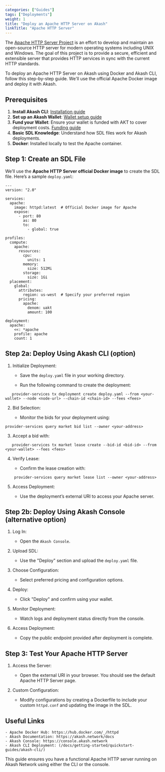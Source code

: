```yaml
---
categories: ["Guides"]
tags: ["Deployments"]
weight: 1
title: "Deploy an Apache HTTP Server on Akash"
linkTitle: "Apache HTTP Server"
---
```


The [Apache HTTP Server Project](https://httpd.apache.org/) is an effort to develop and maintain an open-source HTTP server for modern operating systems including UNIX and Windows. The goal of this project is to provide a secure, efficient and extensible server that provides HTTP services in sync with the current HTTP standards.

To deploy an Apache HTTP Server on Akash using Docker and Akash CLI, follow this step-by-step guide. We'll use the official Apache Docker image and deploy it with Akash.

## Prerequisites

1. **Install Akash CLI**: [Installation guide](/docs/deployments/akash-cli/overview/)
2. **Set up an Akash Wallet**: [Wallet setup guide](/docs/deployments/akash-cli/installation/#create-an-account)
3. **Fund your Wallet**: Ensure your wallet is funded with AKT to cover deployment costs. [Funding guide](/docs/deployments/akash-cli/installation/#fund-your-account)
4. **Basic SDL Knowledge**: Understand how SDL files work for Akash deployments.
5. **Docker**: Installed locally to test the Apache container.

## Step 1: Create an SDL File

We’ll use the **Apache HTTP Server official Docker image** to create the SDL file. Here’s a sample `deploy.yaml`:

```
---
version: "2.0"

services:
  apache:
    image: httpd:latest  # Official Docker image for Apache
    expose:
      - port: 80
        as: 80
        to:
          - global: true

profiles:
  compute:
    apache:
      resources:
        cpu:
          units: 1
        memory:
          size: 512Mi
        storage:
          size: 1Gi
  placement:
    global:
      attributes:
        region: us-west  # Specify your preferred region
      pricing:
        apache:
          denom: uakt
          amount: 100

deployment:
  apache:
    <<: *apache
    profile: apache
    count: 1
```

## Step 2a: Deploy Using Akash CLI (option)

1. Initialize Deployment:

    - Save the `deploy.yaml` file in your working directory.

    - Run the following command to create the deployment:
```
   provider-services tx deployment create deploy.yaml --from <your-wallet> --node <node-url> --chain-id <chain-id> --fees <fees>
```
2. Bid Selection:

    - Monitor the bids for your deployment using:
```
provider-services query market bid list --owner <your-address>
```
3. Accept a bid with:
```
   provider-services tx market lease create --bid-id <bid-id> --from <your-wallet> --fees <fees>
```
4. Verify Lease:

    - Confirm the lease creation with:
```
    provider-services query market lease list --owner <your-address>
```
5. Access Deployment:

    - Use the deployment’s external URI to access your Apache server.

## Step 2b: Deploy Using Akash Console (alternative option)

1. Log In:
    - Open the `Akash Console`.

2. Upload SDL:
    - Use the "Deploy" section and upload the `deploy.yaml` file.

3. Choose Configuration:
    - Select preferred pricing and configuration options.

4. Deploy:
    - Click "Deploy" and confirm using your wallet.

5. Monitor Deployment:
    - Watch logs and deployment status directly from the console.

6. Access Deployment:
    - Copy the public endpoint provided after deployment is complete.

## Step 3: Test Your Apache HTTP Server

1. Access the Server:
    - Open the external URI in your browser. You should see the default Apache HTTP Server page.

2. Custom Configuration:
    - Modify configurations by creating a Dockerfile to include your custom `httpd.conf` and updating the image in the SDL.

## Useful Links

    - Apache Docker Hub: https://hub.docker.com/_/httpd
    - Akash Documentation: https://akash.network/docs
    - Akash Console: https://console.akash.network
    - Akash CLI Deployment: (/docs/getting-started/quickstart-guides/akash-cli/)

This guide ensures you have a functional Apache HTTP server running on Akash Network using either the CLI or the console.